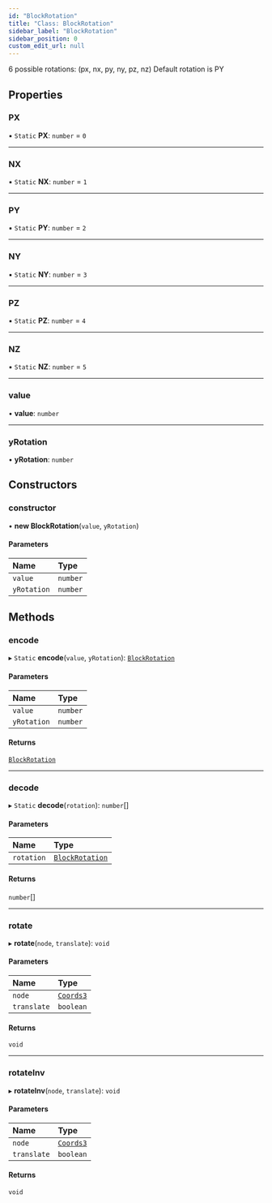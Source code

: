 ```yaml
---
id: "BlockRotation"
title: "Class: BlockRotation"
sidebar_label: "BlockRotation"
sidebar_position: 0
custom_edit_url: null
---
```


6 possible rotations: (px, nx, py, ny, pz, nz)
Default rotation is PY

## Properties

### PX

▪ `Static` **PX**: `number` = `0`

___

### NX

▪ `Static` **NX**: `number` = `1`

___

### PY

▪ `Static` **PY**: `number` = `2`

___

### NY

▪ `Static` **NY**: `number` = `3`

___

### PZ

▪ `Static` **PZ**: `number` = `4`

___

### NZ

▪ `Static` **NZ**: `number` = `5`

___

### value

• **value**: `number`

___

### yRotation

• **yRotation**: `number`

## Constructors

### constructor

• **new BlockRotation**(`value`, `yRotation`)

#### Parameters

| Name | Type |
| :------ | :------ |
| `value` | `number` |
| `yRotation` | `number` |

## Methods

### encode

▸ `Static` **encode**(`value`, `yRotation`): [`BlockRotation`](BlockRotation.md)

#### Parameters

| Name | Type |
| :------ | :------ |
| `value` | `number` |
| `yRotation` | `number` |

#### Returns

[`BlockRotation`](BlockRotation.md)

___

### decode

▸ `Static` **decode**(`rotation`): `number`[]

#### Parameters

| Name | Type |
| :------ | :------ |
| `rotation` | [`BlockRotation`](BlockRotation.md) |

#### Returns

`number`[]

___

### rotate

▸ **rotate**(`node`, `translate`): `void`

#### Parameters

| Name | Type |
| :------ | :------ |
| `node` | [`Coords3`](../modules.md#coords3) |
| `translate` | `boolean` |

#### Returns

`void`

___

### rotateInv

▸ **rotateInv**(`node`, `translate`): `void`

#### Parameters

| Name | Type |
| :------ | :------ |
| `node` | [`Coords3`](../modules.md#coords3) |
| `translate` | `boolean` |

#### Returns

`void`
